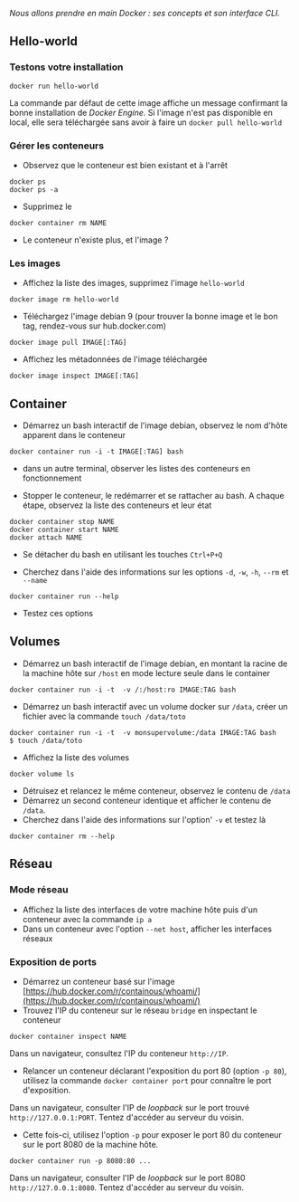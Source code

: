 
*Nous allons prendre en main Docker : ses concepts et son interface CLI.*

## Hello-world

### Testons votre installation

```shell
docker run hello-world
```

La commande par défaut de cette image affiche un message confirmant la bonne installation de *Docker Engine*.
Si l'image n'est pas disponible en local, elle sera téléchargée sans avoir à faire un `docker pull hello-world`

### Gérer les conteneurs

- Observez que le conteneur est bien existant et à l'arrêt

```shell
docker ps
docker ps -a
```

- Supprimez le

```shell
docker container rm NAME
```

- Le conteneur n'existe plus, et l'image ?


### Les images

- Affichez la liste des images, supprimez l'image `hello-world`

```shell
docker image rm hello-world
```

- Téléchargez l'image debian 9 (pour trouver la bonne image et le bon tag, rendez-vous sur hub.docker.com)

```shell
docker image pull IMAGE[:TAG]
```

- Affichez les métadonnées de l'image téléchargée

```shell
docker image inspect IMAGE[:TAG]
```

## Container

- Démarrez un bash interactif de l'image debian, observez le nom d'hôte apparent dans le conteneur

```shell
docker container run -i -t IMAGE[:TAG] bash
```

- dans un autre terminal, observer les listes des conteneurs en fonctionnement

- Stopper le conteneur, le redémarrer et se rattacher au bash. A chaque étape, observez la liste des conteneurs et leur état

```shell
docker container stop NAME
docker container start NAME
docker attach NAME
```

- Se détacher du bash en utilisant les touches `Ctrl+P+Q`

- Cherchez dans l'aide des informations sur les options `-d`, `-w`, `-h`, `--rm` et `--name`

```shell
docker container run --help
```

- Testez ces options

## Volumes

- Démarrez un bash interactif de l'image debian, en montant la racine de la machine hôte sur `/host` en mode lecture seule dans le container

```shell
docker container run -i -t  -v /:/host:ro IMAGE:TAG bash
```

- Démarrez un bash interactif avec un volume docker sur `/data`, créer un fichier avec la commande `touch /data/toto`

```shell
docker container run -i -t  -v monsupervolume:/data IMAGE:TAG bash
$ touch /data/toto
```

- Affichez la liste des volumes

```shell
docker volume ls
```

- Détruisez et relancez le même conteneur, observez le contenu de `/data`
- Démarrez un second conteneur identique et afficher le contenu de `/data`.
- Cherchez dans l'aide des informations sur l'option' `-v` et testez là

```shell
docker container rm --help
```

## Réseau

### Mode réseau
- Affichez la liste des interfaces de votre machine hôte puis d'un conteneur avec la commande `ip a`
- Dans un conteneur avec l'option `--net host`, afficher les interfaces réseaux

### Exposition de ports

- Démarrez un conteneur basé sur l'image [https://hub.docker.com/r/containous/whoami/](https://hub.docker.com/r/containous/whoami/)
- Trouvez l'IP du conteneur sur le réseau `bridge` en inspectant le conteneur

```shell
docker container inspect NAME
```

Dans un navigateur, consultez l'IP du conteneur `http://IP`.

- Relancer un conteneur déclarant l'exposition du port 80 (option `-p 80`), utilisez la commande `docker container port` pour connaître le port d'exposition.

Dans un navigateur, consulter l'IP de *loopback* sur le port trouvé `http://127.0.0.1:PORT`.
Tentez d'accéder au serveur du voisin.

- Cette fois-ci, utilisez l'option `-p` pour exposer le port 80 du conteneur sur le port 8080 de la machine hôte.

```shell
docker container run -p 8080:80 ...
```

Dans un navigateur, consulter l'IP de *loopback* sur le port 8080 `http://127.0.0.1:8080`.
Tentez d'accéder au serveur du voisin.